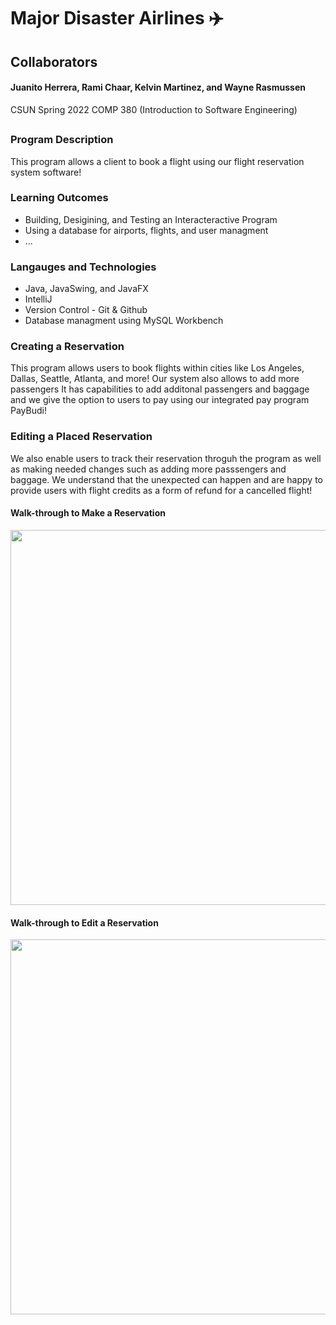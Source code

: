 # Major Disaster Airlines ✈️

## Collaborators
#### Juanito Herrera, Rami Chaar, Kelvin Martinez, and Wayne Rasmussen
CSUN Spring 2022 COMP 380 (Introduction to Software Engineering)
##

### Program Description
This program allows a client to book a flight using our flight reservation system software!

### Learning Outcomes
  - Building, Desigining, and Testing an Interacteractive Program
  - Using a database for airports, flights, and user managment
  - ...

### Langauges and Technologies
  - Java, JavaSwing, and JavaFX
  - IntelliJ
  - Version Control - Git & Github
  - Database managment using MySQL Workbench


### Creating a Reservation
This program allows users to book flights within cities like Los Angeles, Dallas, Seattle, Atlanta, and more! Our system also allows to add more passengers 
It has capabilities to add additonal passengers and baggage and we give the option to users to pay using our integrated pay program PayBudi! 

### Editing a Placed Reservation
We also enable users to track their reservation throguh the program as well as making needed changes such as adding more passsengers and baggage. We understand that the unexpected can happen and are happy to provide users with flight credits as a form of refund for a cancelled flight!

#### Walk-through to Make a Reservation
<img src="http://g.recordit.co/VZrerYU8q2.gif" width=600><br>

#### Walk-through to Edit a Reservation
<img src="http://g.recordit.co/XojeP8Mtwx.gif" width=600><br>

